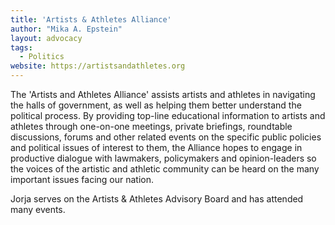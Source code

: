```yaml
---
title: 'Artists & Athletes Alliance'
author: "Mika A. Epstein"
layout: advocacy
tags:
  - Politics
website: https://artistsandathletes.org
---
```


The 'Artists and Athletes Alliance' assists artists and athletes in navigating the halls of government, as well as helping them better understand the political process. By providing top-line educational information to artists and athletes through one-on-one meetings, private briefings, roundtable discussions, forums and other related events on the specific public policies and political issues of interest to them, the Alliance hopes to engage in productive dialogue with lawmakers, policymakers and opinion-leaders so the voices of the artistic and athletic community can be heard on the many important issues facing our nation.

Jorja serves on the Artists & Athletes Advisory Board and has attended many events.
